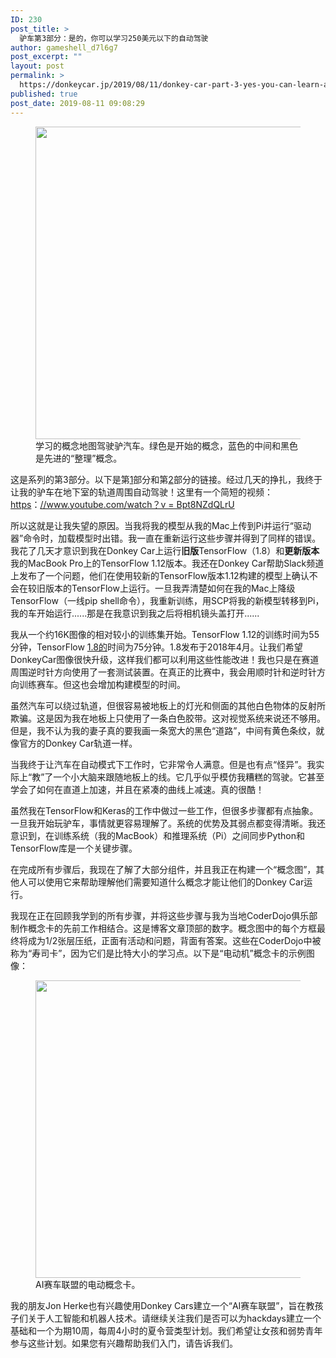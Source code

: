 ```yaml
---
ID: 230
post_title: >
  驴车第3部分：是的，你可以学习250美元以下的自动驾驶
author: gameshell_d7l6g7
post_excerpt: ""
layout: post
permalink: >
  https://donkeycar.jp/2019/08/11/donkey-car-part-3-yes-you-can-learn-autonomous-driving-for-under-250/
published: true
post_date: 2019-08-11 09:08:29
---
```

<div>
<div id="b066" class="it iu ce bc iv b iw ix iy iz ja jb jc"></div>
</div>
<figure class="jt ju jv jw jx ei v w paragraph-image">
<div class="v w px">
<div class="kb l ds kc">
<div class="py l"><img class="mb mc fv n o fu x fr" src="https://miro.medium.com/max/700/1*embz2VLlEt0Z1oe4ij9ZEA.png" width="700" height="500" /></div>
</div>
</div>
<figcaption class="bg eg kg kh hf de v w ki kj bb ef" data-selectable-paragraph=""><span>学习的概念地图驾驶驴汽车。绿色是开始的概念，蓝色的中间和黑色是先进的“整理”概念。</span></figcaption></figure>
<p id="0c35" class="kk kl ce bc km b kn ko kp kq kr ks kt ku kv kw kx" data-selectable-paragraph=""><span>这是系列的第3部分。以下是第</span><a class="bj cu ky kz la lb" href="https://medium.com/@dmccreary/building-an-ai-community-with-diy-robotics-part-1-the-donkey-car-d285579985f1"><span>1</span></a><span>部分和第</span><a class="bj cu ky kz la lb" href="https://medium.com/@dmccreary/the-donkey-car-part-2-build-calibrate-and-generate-training-data-54265797e8c9"><span>2</span></a><span>部分的链接。经过几天的挣扎，我终于让我的驴车在地下室的轨道周围自动驾驶！这里有一个简短的视频：<a class="bj cu ky kz la lb" href="https://www.youtube.com/watch?v=Bpt8NZdQLrU">https</a>：</span><a class="bj cu ky kz la lb" href="https://www.youtube.com/watch?v=Bpt8NZdQLrU"><span>//www.youtube.com/watch？v = Bpt8NZdQLrU</span></a></p>
<p id="86c9" class="kk kl ce bc km b kn ko kp kq kr ks kt ku kv kw kx" data-selectable-paragraph=""><span>所以这就是让我失望的原因。当我将我的模型从我的Mac上传到Pi并运行“驱动器”命令时，加载模型时出错。我一直在重新运行这些步骤并得到了同样的错误。我花了几天才意识到我在Donkey Car上运行</span><strong class="km ly"><span>旧版</span></strong><span>TensorFlow（1.8）和</span><strong class="km ly"><span>更新版本</span></strong><span>我的MacBook Pro上的TensorFlow 1.12版本。我还在Donkey Car帮助Slack频道上发布了一个问题，他们在使用较新的TensorFlow版本1.12构建的模型上确认不会在较旧版本的TensorFlow上运行。一旦我弄清楚如何在我的Mac上降级TensorFlow（一线pip shell命令），我重新训练，用SCP将我的新模型转移到Pi，我的车开始运行......那是在我意识到我之后将相机镜头盖打开......</span></p>
<p id="3436" class="kk kl ce bc km b kn ko kp kq kr ks kt ku kv kw kx" data-selectable-paragraph=""><span>我从一个约16K图像的相对较小的训练集开始。TensorFlow 1.12的训练时间为55分钟，TensorFlow </span><a class="bj cu ky kz la lb" href="https://github.com/tensorflow/tensorflow/releases/tag/v1.8.0"><span>1.8的</span></a><span>时间为75分钟。1.8发布于2018年4月。让我们希望DonkeyCar图像很快升级，这样我们都可以利用这些性能改进！我也只是在赛道周围逆时针方向使用了一套测试装置。在真正的比赛中，我会用顺时针和逆时针方向训练赛车。但这也会增加构建模型的时间。</span></p>
<p id="4321" class="kk kl ce bc km b kn ko kp kq kr ks kt ku kv kw kx" data-selectable-paragraph=""><span>虽然汽车可以绕过轨道，但很容易被地板上的灯光和侧面的其他白色物体的反射所欺骗。这是因为我在地板上只使用了一条白色胶带。这对视觉系统来说还不够用。但是，我不认为我的妻子真的要我画一条宽大的黑色“道路”，中间有黄色条纹，就像官方的Donkey Car轨道一样。</span></p>
<p id="ecbe" class="kk kl ce bc km b kn ko kp kq kr ks kt ku kv kw kx" data-selectable-paragraph=""><span>当我终于让汽车在自动模式下工作时，它非常令人满意。但是也有点“怪异”。我实际上“教”了一个小大脑来跟随地板上的线。它几乎似乎模仿我糟糕的驾驶。它甚至学会了如何在直道上加速，并且在紧凑的曲线上减速。真的很酷！</span></p>
<p id="193f" class="kk kl ce bc km b kn ko kp kq kr ks kt ku kv kw kx" data-selectable-paragraph=""><span>虽然我在TensorFlow和Keras的工作中做过一些工作，但很多步骤都有点抽象。一旦我开始玩驴车，事情就更容易理解了。系统的优势及其弱点都变得清晰。我还意识到，在训练系统（我的MacBook）和推理系统（Pi）之间同步Python和TensorFlow库是一个关键步骤。</span></p>
<p id="691c" class="kk kl ce bc km b kn ko kp kq kr ks kt ku kv kw kx" data-selectable-paragraph=""><span>在完成所有步骤后，我现在了解了大部分组件，并且我正在构建一个“概念图”，其他人可以使用它来帮助理解他们需要知道什么概念才能让他们的Donkey Car运行。</span></p>
<p id="b5ce" class="kk kl ce bc km b kn ko kp kq kr ks kt ku kv kw kx" data-selectable-paragraph=""><span>我现在正在回顾我学到的所有步骤，并将这些步骤与我为当地CoderDojo俱乐部制作概念卡的先前工作相结合。这是博客文章顶部的数字。概念图中的每个方框最终将成为1/2张层压纸，正面有活动和问题，背面有答案。这些在CoderDojo中被称为“寿司卡”，因为它们是比特大小的学习点。以下是“电动机”概念卡的示例图像：</span></p>

<figure class="jt ju jv jw jx ei v w paragraph-image">
<div class="v w pz">
<div class="kb l ds kc">
<div class="qa l">
<div class="dg jz fv n o fu x jk t ka"></div>
<img class="mb mc fv n o fu x fr" src="https://miro.medium.com/max/635/1*MAG7wAuHnkkdZGR1SSGgdg.png" width="635" height="476" /></div>
</div>
</div>
<figcaption class="bg eg kg kh hf de v w ki kj bb ef" data-selectable-paragraph=""><span>AI赛车联盟的电动概念卡。</span></figcaption></figure>
<p id="e05c" class="kk kl ce bc km b kn ko kp kq kr ks kt ku kv kw kx" data-selectable-paragraph=""><span>我的朋友Jon Herke也有兴趣使用Donkey Cars建立一个“AI赛车联盟”，旨在教孩子们关于人工智能和机器人技术。请继续关注我们是否可以为hackdays建立一个基础和一个为期10周，每周4小时的夏令营类型计划。我们希望让女孩和弱势青年参与这些计划。如果您有兴趣帮助我们入门，请告诉我们。</span></p>
